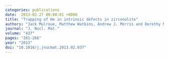 ```yaml
---
categories: publications
date:  2013-02-27 00:00:01 +0000
title: "Trapping of He in intrinsic defects in zirconolite"
authors: "Jack Mulroue, Matthew Watkins, Andrew J. Morris and Dorothy M. Duffy"
journal: "J. Nucl. Mat."
volume: "437"
pages: "261-266"
year: "2013"
doi: "10.1016/j.jnucmat.2013.02.037"
---
```

